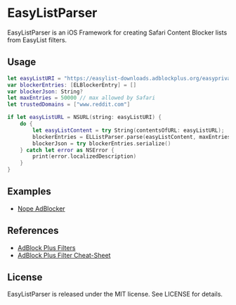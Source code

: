 # EasyListParser

EasyListParser is an iOS Framework for creating Safari Content Blocker lists from EasyList filters.

## Usage

```swift
let easyListURI = "https://easylist-downloads.adblockplus.org/easyprivacy_nointernational.txt"
var blockerEntries: [ELBlockerEntry] = []
var blockerJson: String?
let maxEntries = 50000 // max allowed by Safari
let trustedDomains = ["www.reddit.com"]

if let easyListURL = NSURL(string: easyListURI) {
    do {
        let easyListContent = try String(contentsOfURL: easyListURL);
        blockerEntries = ELListParser.parse(easyListContent, maxEntries: maxEntries, trustedDomains: trustedDomains)
        blockerJson = try blockerEntries.serialize()
    } catch let error as NSError {
        print(error.localizedDescription)
    }
}
```

## Examples

* [Nope AdBlocker](https://itunes.apple.com/us/app/nope./id1043794194?ls=1&mt=8)

## References

* [AdBlock Plus Filters](https://adblockplus.org/filters)
* [AdBlock Plus Filter Cheat-Sheet](https://adblockplus.org/filter-cheatsheet)

## License

EasyListParser is released under the MIT license. See LICENSE for details.
